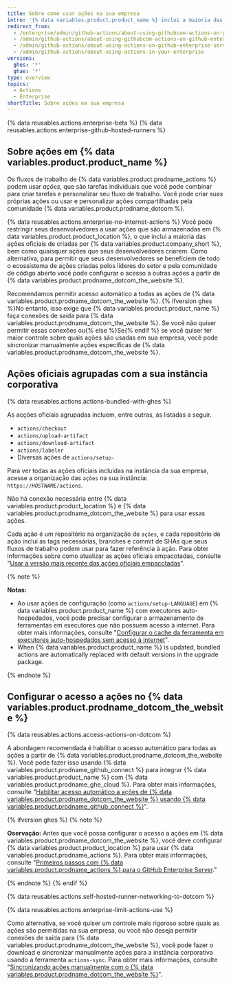 ```yaml
---
title: Sobre como usar ações na sua empresa
intro: '{% data variables.product.product_name %} inclui a maioria das ações de autoria de {% data variables.product.prodname_dotcom %} e tem opções para permitir o acesso a outras ações de {% data variables.product.prodname_dotcom_the_website %} e {% data variables.product.prodname_marketplace %}.'
redirect_from:
  - /enterprise/admin/github-actions/about-using-githubcom-actions-on-github-enterprise-server
  - /admin/github-actions/about-using-githubcom-actions-on-github-enterprise-server
  - /admin/github-actions/about-using-actions-on-github-enterprise-server
  - /admin/github-actions/about-using-actions-in-your-enterprise
versions:
  ghes: '*'
  ghae: '*'
type: overview
topics:
  - Actions
  - Enterprise
shortTitle: Sobre ações na sua empresa
---
```


{% data reusables.actions.enterprise-beta %}
{% data reusables.actions.enterprise-github-hosted-runners %}

## Sobre ações em {% data variables.product.product_name %}

Os fluxos de trabalho de {% data variables.product.prodname_actions %} podem usar _ações_, que são tarefas individuais que você pode combinar para criar tarefas e personalizar seu fluxo de trabalho. Você pode criar suas próprias ações ou usar e personalizar ações compartilhadas pela comunidade {% data variables.product.prodname_dotcom %}.

{% data reusables.actions.enterprise-no-internet-actions %} Você pode restringir seus desenvolvedores a usar ações que são armazenadas em {% data variables.product.product_location %}, o que inclui a maioria das ações oficiais de criadas por {% data variables.product.company_short %}, bem como quaisquer ações que seus desenvolvedores criarem. Como alternativa, para permitir que seus desenvolvedores se beneficiem de todo o ecossistema de ações criadas pelos líderes do setor e pela comunidade de código aberto você pode configurar o acesso a outras ações a partir de {% data variables.product.prodname_dotcom_the_website %}.

Recomendamos permitir acesso automático a todas as ações de {% data variables.product.prodname_dotcom_the_website %}. {% ifversion ghes %}No entanto, isso exige que {% data variables.product.product_name %} faça conexões de saída para {% data variables.product.prodname_dotcom_the_website %}. Se você não quiser permitir essas conexões ou{% else %}Se{% endif %} se você quiser ter maior controle sobre quais ações são usadas em sua empresa, você pode sincronizar manualmente ações específicas de {% data variables.product.prodname_dotcom_the_website %}.

## Ações oficiais agrupadas com a sua instância corporativa

{% data reusables.actions.actions-bundled-with-ghes %}

As acções oficiais agrupadas incluem, entre outras, as listadas a seguir.
- `actions/checkout`
- `actions/upload-artifact`
- `actions/download-artifact`
- `actions/labeler`
- Diversas ações de `actions/setup-`

Para ver todas as ações oficiais incluídas na instância da sua empresa, acesse a organização das `ações` na sua instância: <code>https://<em>HOSTNAME</em>/actions</code>.

Não há conexão necessária entre {% data variables.product.product_location %} e {% data variables.product.prodname_dotcom_the_website %} para usar essas ações.

Cada ação é um repositório na organização de `ações`, e cada repositório de ação inclui as tags necessárias, branches e commit de SHAs que seus fluxos de trabalho podem usar para fazer referência à ação. Para obter informações sobre como atualizar as ações oficiais empacotadas, consulte "[Usar a versão mais recente das ações oficiais empacotadas](/admin/github-actions/using-the-latest-version-of-the-official-bundled-actions)".

{% note %}

**Notas:**
- Ao usar ações de configuração (como `actions/setup-LANGUAGE`) em {% data variables.product.product_name %} com executores auto-hospedados, você pode precisar configurar o armazenamento de ferramentas em executores que não possuem acesso à internet. Para obter mais informações, consulte "[Configurar o cache da ferramenta em executores auto-hospedados sem acesso à internet](/enterprise/admin/github-actions/setting-up-the-tool-cache-on-self-hosted-runners-without-internet-access)".
- When {% data variables.product.product_name %} is updated, bundled actions are automatically replaced with default versions in the upgrade package.

{% endnote %}

## Configurar o acesso a ações no {% data variables.product.prodname_dotcom_the_website %}

{% data reusables.actions.access-actions-on-dotcom %}

A abordagem recomendada é habilitar o acesso automático para todas as ações a partir de {% data variables.product.prodname_dotcom_the_website %}. Você pode fazer isso usando {% data variables.product.prodname_github_connect %} para integrar {% data variables.product.product_name %} com {% data variables.product.prodname_ghe_cloud %}. Para obter mais informações, consulte "[Habilitar acesso automático a ações de {% data variables.product.prodname_dotcom_the_website %} usando {% data variables.product.prodname_github_connect %}](/enterprise/admin/github-actions/enabling-automatic-access-to-githubcom-actions-using-github-connect)".

{% ifversion ghes %}
{% note %}

**Oservação:** Antes que você possa configurar o acesso a ações em {% data variables.product.prodname_dotcom_the_website %}, você deve configurar {% data variables.product.product_location %} para usar {% data variables.product.prodname_actions %}. Para obter mais informações, consulte "[Primeiros passos com {% data variables.product.prodname_actions %} para o GitHub Enterprise Server](/admin/github-actions/enabling-github-actions-for-github-enterprise-server/getting-started-with-github-actions-for-github-enterprise-server)."


{% endnote %}
{% endif %}

{% data reusables.actions.self-hosted-runner-networking-to-dotcom %}

{% data reusables.actions.enterprise-limit-actions-use %}

Como alternativa, se você quiser um controle mais rigoroso sobre quais as ações são permitidas na sua empresa, ou você não deseja permitir conexões de saída para {% data variables.product.prodname_dotcom_the_website %}, você pode fazer o download e sincronizar manualmente ações para a instância corporativa usando a ferramenta `actions-sync`. Para obter mais informações, consulte "[Sincronizando ações manualmente com o {% data variables.product.prodname_dotcom_the_website %}](/enterprise/admin/github-actions/manually-syncing-actions-from-githubcom)".
